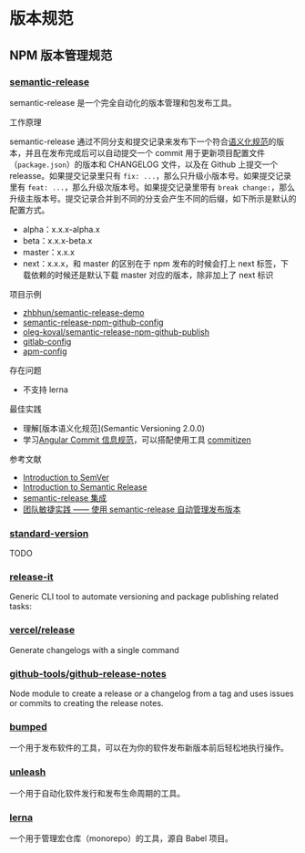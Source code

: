 # 版本规范

## NPM 版本管理规范

### [semantic-release](https://github.com/semantic-release/semantic-release)

semantic-release 是一个完全自动化的版本管理和包发布工具。

工作原理

semantic-release 通过不同分支和提交记录来发布下一个符合[语义化规范](http://semver.org/)的版本，并且在发布完成后可以自动提交一个 commit 用于更新项目配置文件（`package.json`）的版本和 CHANGELOG 文件，以及在 Github 上提交一个 releasse。如果提交记录里只有 `fix: ...`，那么只升级小版本号。如果提交记录里有 `feat: ...`，那么升级次版本号。如果提交记录里带有 `break change:`，那么升级主版本号。提交记录合并到不同的分支会产生不同的后缀，如下所示是默认的配置方式。

- alpha：x.x.x-alpha.x
- beta：x.x.x-beta.x
- master：x.x.x
- next：x.x.x，和 master 的区别在于 npm 发布的时候会打上 next 标签，下载依赖的时候还是默认下载 master 对应的版本，除非加上了 next 标识

项目示例

- [zhbhun/semantic-release-demo](https://github.com/zhbhun/semantic-release-demo)
- [semantic-release-npm-github-config](https://github.com/jedmao/semantic-release-npm-github-config)
- [oleg-koval/semantic-release-npm-github-publish](https://github.com/oleg-koval/semantic-release-npm-github-publish)
- [gitlab-config](https://github.com/semantic-release/gitlab-config)
- [apm-config](https://github.com/semantic-release/apm-config)

存在问题

- 不支持 lerna

最佳实践

- 理解[版本语义化规范](Semantic Versioning 2.0.0)
- 学习[Angular Commit 信息规范](https://github.com/angular/angular.js/blob/master/DEVELOPERS.md#-git-commit-guidelines)，可以搭配使用工具 [commitizen](https://github.com/commitizen/cz-cli)

参考文献

- [Introduction to SemVer](https://blog.greenkeeper.io/introduction-to-semver-d272990c44f2)
- [Introduction to Semantic Release](https://blog.greenkeeper.io/introduction-to-semantic-release-33f73b117c8)
- [semantic-release 集成](https://zqblog.beaf.tech/semantic-release/)
- [团队敏捷实践 —— 使用 semantic-release 自动管理发布版本](https://blog.dteam.top/posts/2020-05/semantic-release.html)

### [standard-version](https://github.com/conventional-changelog/standard-version)

TODO

### [release-it](https://github.com/release-it/release-it)

Generic CLI tool to automate versioning and package publishing related tasks:

### [vercel/release](https://github.com/vercel/release)

Generate changelogs with a single command

### [github-tools/github-release-notes](https://github.com/github-tools/github-release-notes)

Node module to create a release or a changelog from a tag and uses issues or commits to creating the release notes.

### [bumped](https://github.com/bumped/bumped)

一个用于发布软件的工具，可以在为你的软件发布新版本前后轻松地执行操作。

### [unleash](https://github.com/netflix/unleash)

一个用于自动化软件发行和发布生命周期的工具。

### [lerna](https://github.com/lerna/lerna)

一个用于管理宏仓库（monorepo）的工具，源自 Babel 项目。
